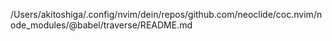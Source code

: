 /Users/akitoshiga/.config/nvim/dein/repos/github.com/neoclide/coc.nvim/node_modules/@babel/traverse/README.md